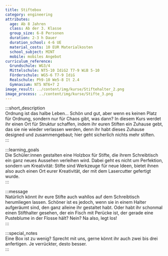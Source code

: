 ```yaml
---
title: Stiftebox
category: engineering
attributes:
  age: Ab 8 Jahren
  class: Ab der 3. Klasse
  group_size: 6-8 Personen
  duration: 2-3 h Dauer
  duration_school: 4-6 UE
  material_costs: 10 EUR Materialkosten
  school_subject: MINT
  mobile: mobiles Angebot
curriculum_reference:
  Grundschule: WG3/4   
  Mittelschule: NT5-10 IdiG2 T7-9 WiB 5-10
  Förderschule: WG5-6 T7-9 IdiG
  Realschule: Ph9-10 We5-8 It 2.4
  Gymnasium: NT5 NT6+7 2
image_result: ../content/img/kurse/Stiftehalter_2.png
image_process: ../content/img/kurse/Stifte_3.png
---
```

:::short_description  
Ordnung ist das halbe Leben... Schön und gut, aber wenn es keinen Platz für Ordnung, sondern nur für Chaos gibt, was dann? In diesem Kurs werdet ihr einen Ort für Struktur schaffen, indem ihr euren Stiften ein Zuhause gebt, das sie nie wieder verlassen werden, denn ihr habt dieses Zuhause designed und zusammengebaut; hier geht sicherlich nichts mehr stiften.             
:::

:::learning_goals  
Die Schüler:innen gestalten eine Holzbox für Stifte, die ihrem Schreibtisch ein ganz neues Aussehen verleihen wird. Dabei geht es nicht um Perfektion, sondern um Kreativität: Stifte sind  Werkzeuge für neue Ideen, bietet ihnen also auch einen Ort eurer Kreativität, der mit dem Lasercutter gefertigt wurde.                      
:::

:::message  
Natürlich könnt ihr eure Stifte auch wahllos auf dem Schreibtisch herumliegen lassen. Schöner ist es jedoch, wenn sie in einem Halter aufgeräumt sind, den ganz alleine ihr gestaltet habt. Oder habt ihr schonmal einen Stifthalter gesehen, der ein Fisch mit Perücke ist, der gerade eine Pusteblume in der Flosse hält? Nein? Na also, legt los!      
:::  

:::special_notes  
Eine Box ist zu wenig? Sprecht mit uns, gerne könnt ihr auch zwei bis drei anfertigen. Je verrückter, desto besser.       
:::
